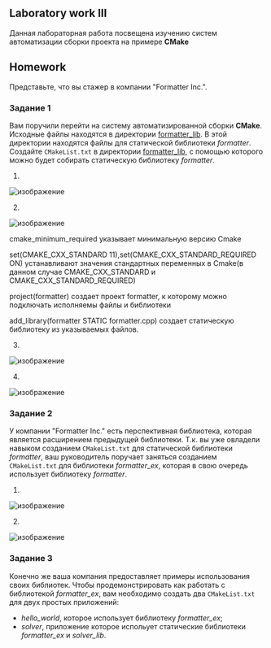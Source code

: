 ## Laboratory work III

Данная лабораторная работа посвещена изучению систем автоматизации сборки проекта на примере **CMake**



## Homework

Представьте, что вы стажер в компании "Formatter Inc.".
### Задание 1
Вам поручили перейти на систему автоматизированной сборки **CMake**.
Исходные файлы находятся в директории [formatter_lib](formatter_lib).
В этой директории находятся файлы для статической библиотеки *formatter*.
Создайте `CMakeList.txt` в директории [formatter_lib](formatter_lib),
с помощью которого можно будет собирать статическую библиотеку *formatter*.

1)
![изображение](https://user-images.githubusercontent.com/92674699/159633563-79059ea2-732f-4a3b-8ebb-732ec7ea4186.png)

2)
![изображение](https://user-images.githubusercontent.com/92674699/159633295-0cd3036f-5c2c-4c3c-8d63-c544bc61d280.png)

cmake_minimum_required указывает минимальную версию Cmake

set(CMAKE_CXX_STANDARD 11),set(CMAKE_CXX_STANDARD_REQUIRED ON) устанавливают значения стандартных переменных в Cmake(в данном случае CMAKE_CXX_STANDARD и CMAKE_CXX_STANDARD_REQUIRED)

project(formatter) создает проект formatter, к которому можно подключать исполняемы файлы и библиотеки

add_library(formatter STATIC formatter.cpp) создает статическую библиотеку из указываемых файлов.

3)
![изображение](https://user-images.githubusercontent.com/92674699/159633378-5211ebd1-e250-41e4-b55c-dd8d6276d76f.png)

4)
![изображение](https://user-images.githubusercontent.com/92674699/159634004-a730d317-1c5d-482b-a7eb-f7cf34f3903b.png)


### Задание 2
У компании "Formatter Inc." есть перспективная библиотека,
которая является расширением предыдущей библиотеки. Т.к. вы уже овладели
навыком созданием `CMakeList.txt` для статической библиотеки *formatter*, ваш 
руководитель поручает заняться созданием `CMakeList.txt` для библиотеки 
*formatter_ex*, которая в свою очередь использует библиотеку *formatter*.

1)
![изображение](https://user-images.githubusercontent.com/92674699/159644341-f11c51bb-cbb6-41ca-a577-487aba8e4d3a.png)

2)
![изображение](https://user-images.githubusercontent.com/92674699/159635390-072197d0-319b-4c76-b13b-e8dd6d5f9e39.png)


### Задание 3
Конечно же ваша компания предоставляет примеры использования своих библиотек.
Чтобы продемонстрировать как работать с библиотекой *formatter_ex*,
вам необходимо создать два `CMakeList.txt` для двух простых приложений:
* *hello_world*, которое использует библиотеку *formatter_ex*;
* *solver*, приложение которое испольует статические библиотеки *formatter_ex* и *solver_lib*.

